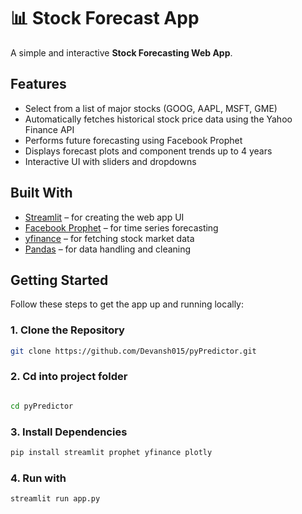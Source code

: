# 📊 Stock Forecast App

A simple and interactive **Stock Forecasting Web App**.

## Features

-  Select from a list of major stocks (GOOG, AAPL, MSFT, GME)
-  Automatically fetches historical stock price data using the Yahoo Finance API
-  Performs future forecasting using Facebook Prophet
-  Displays forecast plots and component trends up to 4 years
-  Interactive UI with sliders and dropdowns

##  Built With

- [Streamlit](https://streamlit.io/) – for creating the web app UI
- [Facebook Prophet](https://facebook.github.io/prophet/) – for time series forecasting
- [yfinance](https://github.com/ranaroussi/yfinance) – for fetching stock market data
- [Pandas](https://pandas.pydata.org/) – for data handling and cleaning

##  Getting Started

Follow these steps to get the app up and running locally:

### 1.  Clone the Repository

```bash
git clone https://github.com/Devansh015/pyPredictor.git
```

### 2. Cd into project folder
```bash

cd pyPredictor
```

### 3. Install Dependencies

```bash
pip install streamlit prophet yfinance plotly
```
### 4. Run with
```bash
streamlit run app.py
```
